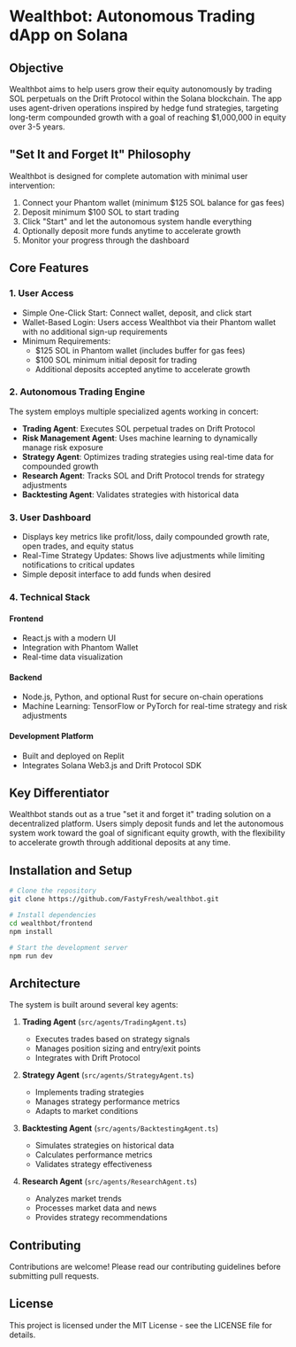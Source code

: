 
# Wealthbot: Autonomous Trading dApp on Solana

## Objective
Wealthbot aims to help users grow their equity autonomously by trading SOL perpetuals on the Drift Protocol within the Solana blockchain. The app uses agent-driven operations inspired by hedge fund strategies, targeting long-term compounded growth with a goal of reaching $1,000,000 in equity over 3-5 years.

## "Set It and Forget It" Philosophy
Wealthbot is designed for complete automation with minimal user intervention:
1. Connect your Phantom wallet (minimum $125 SOL balance for gas fees)
2. Deposit minimum $100 SOL to start trading
3. Click "Start" and let the autonomous system handle everything
4. Optionally deposit more funds anytime to accelerate growth
5. Monitor your progress through the dashboard

## Core Features

### 1. User Access
- Simple One-Click Start: Connect wallet, deposit, and click start
- Wallet-Based Login: Users access Wealthbot via their Phantom wallet with no additional sign-up requirements
- Minimum Requirements:
  - $125 SOL in Phantom wallet (includes buffer for gas fees)
  - $100 SOL minimum initial deposit for trading
  - Additional deposits accepted anytime to accelerate growth

### 2. Autonomous Trading Engine
The system employs multiple specialized agents working in concert:

- **Trading Agent**: Executes SOL perpetual trades on Drift Protocol
- **Risk Management Agent**: Uses machine learning to dynamically manage risk exposure
- **Strategy Agent**: Optimizes trading strategies using real-time data for compounded growth
- **Research Agent**: Tracks SOL and Drift Protocol trends for strategy adjustments
- **Backtesting Agent**: Validates strategies with historical data

### 3. User Dashboard
- Displays key metrics like profit/loss, daily compounded growth rate, open trades, and equity status
- Real-Time Strategy Updates: Shows live adjustments while limiting notifications to critical updates
- Simple deposit interface to add funds when desired

### 4. Technical Stack

#### Frontend
- React.js with a modern UI
- Integration with Phantom Wallet
- Real-time data visualization

#### Backend
- Node.js, Python, and optional Rust for secure on-chain operations
- Machine Learning: TensorFlow or PyTorch for real-time strategy and risk adjustments

#### Development Platform
- Built and deployed on Replit
- Integrates Solana Web3.js and Drift Protocol SDK

## Key Differentiator
Wealthbot stands out as a true "set it and forget it" trading solution on a decentralized platform. Users simply deposit funds and let the autonomous system work toward the goal of significant equity growth, with the flexibility to accelerate growth through additional deposits at any time.

## Installation and Setup

```bash
# Clone the repository
git clone https://github.com/FastyFresh/wealthbot.git

# Install dependencies
cd wealthbot/frontend
npm install

# Start the development server
npm run dev
```

## Architecture

The system is built around several key agents:

1. **Trading Agent** (`src/agents/TradingAgent.ts`)
   - Executes trades based on strategy signals
   - Manages position sizing and entry/exit points
   - Integrates with Drift Protocol

2. **Strategy Agent** (`src/agents/StrategyAgent.ts`)
   - Implements trading strategies
   - Manages strategy performance metrics
   - Adapts to market conditions

3. **Backtesting Agent** (`src/agents/BacktestingAgent.ts`)
   - Simulates strategies on historical data
   - Calculates performance metrics
   - Validates strategy effectiveness

4. **Research Agent** (`src/agents/ResearchAgent.ts`)
   - Analyzes market trends
   - Processes market data and news
   - Provides strategy recommendations

## Contributing

Contributions are welcome! Please read our contributing guidelines before submitting pull requests.

## License

This project is licensed under the MIT License - see the LICENSE file for details.
